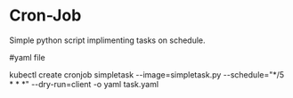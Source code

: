 # Cron-Job

Simple python script implimenting tasks on schedule.

#yaml file


kubectl create cronjob simpletask --image=simpletask.py --schedule="*/5 * * *" --dry-run=client -o yaml task.yaml

